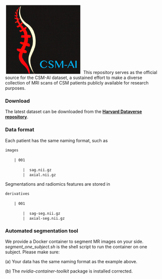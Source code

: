 <img src="csm-ai-new.png" width="250">
This repository serves as the official source for the CSM-AI dataset, a sustained effort to make a diverse collection of MRI scans of CSM patients publicly available for research purposes. 


### Download 
The latest dataset can be downloaded from the **[Harvard Dataverse repository](https://doi.org/10.7910/DVN/KUUEWC)**. 



### Data format
Each patient has the same naming format, such as  

    images 
    
        | 001
    
            |  sag.nii.gz
            |  axial.nii.gz

Segmentations and radiomics features are stored in 

    derivatives 
    
        | 001
    
            |  sag-seg.nii.gz
            |  axial-seg.nii.gz

### Automated segmentation tool 
We provide a Docker container to segment MR images on your side. 
*segment_one_subject.sh* is the shell script to run the container on one subject. Please make sure:

(a) Your data has the same naming format as the example above. 

(b) The *nvidia-container-toolkit* package is installed corrected. 

